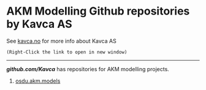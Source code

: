 # AKM Modelling Github repositories  by Kavca AS

See [kavca.no](https://kavca-homepage-blog.vercel.app/) for more info about Kavca AS

<code>(Right-Click the link to open in new window)</code>

---

***github.com/Kavca*** has repositories for AKM modelling projects.

1. [osdu.akm.models](/osdu.akm.models) 
